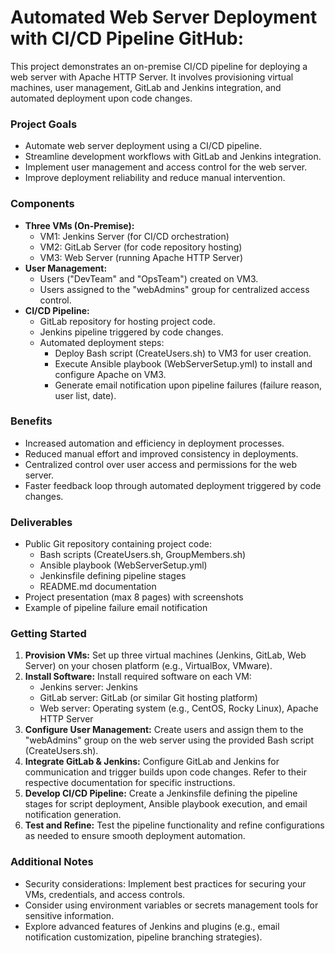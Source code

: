 # Automated Web Server Deployment with CI/CD Pipeline GitHub:
This project demonstrates an on-premise CI/CD pipeline for deploying a web server with Apache HTTP Server. It involves provisioning virtual machines, user management, GitLab and Jenkins integration, and automated deployment upon code changes.

### Project Goals
* Automate web server deployment using a CI/CD pipeline.
* Streamline development workflows with GitLab and Jenkins integration.
* Implement user management and access control for the web server.
* Improve deployment reliability and reduce manual intervention.

### Components
* **Three VMs (On-Premise):**
    * VM1: Jenkins Server (for CI/CD orchestration)
    * VM2: GitLab Server (for code repository hosting)
    * VM3: Web Server (running Apache HTTP Server)
* **User Management:**
    * Users ("DevTeam" and "OpsTeam") created on VM3.
    * Users assigned to the "webAdmins" group for centralized access control.
* **CI/CD Pipeline:**
    * GitLab repository for hosting project code.
    * Jenkins pipeline triggered by code changes.
    * Automated deployment steps:
        - Deploy Bash script (CreateUsers.sh) to VM3 for user creation.
        - Execute Ansible playbook (WebServerSetup.yml) to install and configure Apache on VM3.
        - Generate email notification upon pipeline failures (failure reason, user list, date).

### Benefits
* Increased automation and efficiency in deployment processes.
* Reduced manual effort and improved consistency in deployments.
* Centralized control over user access and permissions for the web server.
* Faster feedback loop through automated deployment triggered by code changes.

### Deliverables
* Public Git repository containing project code:
    * Bash scripts (CreateUsers.sh, GroupMembers.sh)
    * Ansible playbook (WebServerSetup.yml)
    * Jenkinsfile defining pipeline stages
    * README.md documentation
* Project presentation (max 8 pages) with screenshots
* Example of pipeline failure email notification

### Getting Started
1. **Provision VMs:** Set up three virtual machines (Jenkins, GitLab, Web Server) on your chosen platform (e.g., VirtualBox, VMware).
2. **Install Software:** Install required software on each VM:
    * Jenkins server: Jenkins
    * GitLab server: GitLab (or similar Git hosting platform)
    * Web server: Operating system (e.g., CentOS, Rocky Linux), Apache HTTP Server
3. **Configure User Management:** Create users and assign them to the "webAdmins" group on the web server using the provided Bash script (CreateUsers.sh).
4. **Integrate GitLab & Jenkins:** Configure GitLab and Jenkins for communication and trigger builds upon code changes. Refer to their respective documentation for specific instructions.
5. **Develop CI/CD Pipeline:** Create a Jenkinsfile defining the pipeline stages for script deployment, Ansible playbook execution, and email notification generation.
6. **Test and Refine:** Test the pipeline functionality and refine configurations as needed to ensure smooth deployment automation.

### Additional Notes
* Security considerations: Implement best practices for securing your VMs, credentials, and access controls.
* Consider using environment variables or secrets management tools for sensitive information.
* Explore advanced features of Jenkins and plugins (e.g., email notification customization, pipeline branching strategies).
